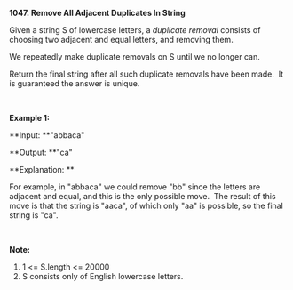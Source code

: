 **1047. Remove All Adjacent Duplicates In String**


Given a string S of lowercase letters, a _duplicate removal_ consists of choosing two adjacent and equal letters, and removing them.

We repeatedly make duplicate removals on S until we no longer can.

Return the final string after all such duplicate removals have been made.  It is guaranteed the answer is unique.

 

**Example 1:**

**Input: **"abbaca"

**Output: **"ca"

**Explanation: **

For example, in "abbaca" we could remove "bb" since the letters are adjacent and equal, and this is the only possible move.  The result of this move is that the string is "aaca", of which only "aa" is possible, so the final string is "ca".

 

**Note:**

1. 1 &lt;= S.length &lt;= 20000
2. S consists only of English lowercase letters.
